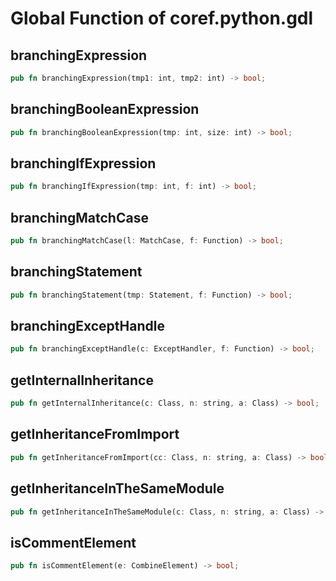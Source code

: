 # Global Function of coref.python.gdl

## branchingExpression

```rust
pub fn branchingExpression(tmp1: int, tmp2: int) -> bool;
```
## branchingBooleanExpression

```rust
pub fn branchingBooleanExpression(tmp: int, size: int) -> bool;
```
## branchingIfExpression

```rust
pub fn branchingIfExpression(tmp: int, f: int) -> bool;
```
## branchingMatchCase

```rust
pub fn branchingMatchCase(l: MatchCase, f: Function) -> bool;
```
## branchingStatement

```rust
pub fn branchingStatement(tmp: Statement, f: Function) -> bool;
```
## branchingExceptHandle

```rust
pub fn branchingExceptHandle(c: ExceptHandler, f: Function) -> bool;
```
## getInternalInheritance

```rust
pub fn getInternalInheritance(c: Class, n: string, a: Class) -> bool;
```
## getInheritanceFromImport

```rust
pub fn getInheritanceFromImport(cc: Class, n: string, a: Class) -> bool;
```
## getInheritanceInTheSameModule

```rust
pub fn getInheritanceInTheSameModule(c: Class, n: string, a: Class) -> bool;
```
## isCommentElement

```rust
pub fn isCommentElement(e: CombineElement) -> bool;
```
